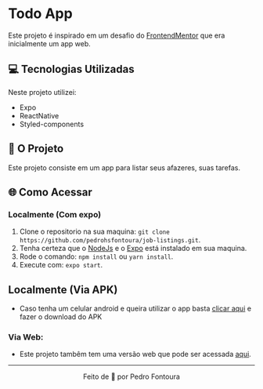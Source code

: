 # Todo App

Este projeto é inspirado em um desafio do [FrontendMentor](https://www.frontendmentor.io/) que era inicialmente um app web.

## 💻️ Tecnologias Utilizadas

Neste projeto utilizei:

-   Expo
-   ReactNative
-   Styled-components

## 📝️ O Projeto

Este projeto consiste em um app para listar seus afazeres, suas tarefas.

## 🌐️ Como Acessar

### Localmente (Com expo)

1. Clone o repositorio na sua maquina:
   `git clone https://github.com/pedrohsfontoura/job-listings.git`.
2. Tenha certeza que o [NodeJs](https://nodejs.org/en/) e o [Expo](https://expo.dev/) está instalado em sua maquina.
3. Rode o comando: `npm install` ou `yarn install`.
4. Execute com: `expo start`.

## Localmente (Via APK)

-   Caso tenha um celular android e queira utilizar o app basta [clicar aqui]() e fazer o download do APK

### Via Web:

-   Este projeto tambêm tem uma versão web que pode ser acessada [aqui](https://pedrohsfontoura.github.io/todo-app/).

---

<p align="center">Feito de 💜️ por Pedro Fontoura</p>
